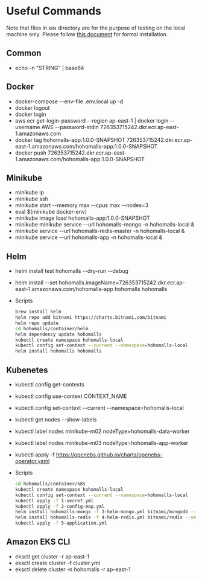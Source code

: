 # Useful Commands

Note that files in `k8s` directory are for the purpose of testing on the local machine only. Please follow [this document](../README.md) for formal installation.

## Common

- echo -n "STRING" | base64

## Docker

- docker-compose --env-file .env.local up -d
- docker logout
- docker login
- aws ecr get-login-password --region ap-east-1 | docker login --username AWS --password-stdin 726353715242.dkr.ecr.ap-east-1.amazonaws.com
- docker tag hohomalls-app:1.0.0-SNAPSHOT 726353715242.dkr.ecr.ap-east-1.amazonaws.com/hohomalls-app:1.0.0-SNAPSHOT
- docker push 726353715242.dkr.ecr.ap-east-1.amazonaws.com/hohomalls-app:1.0.0-SNAPSHOT

## Minikube

- minikube ip
- minikube ssh
- minikube start --memory max --cpus max --nodes=3
- eval $(minikube docker-env)
- minikube image load hohomalls-app:1.0.0-SNAPSHOT
- minikube minikube service --url hohomalls-mongo -n hohomalls-local &
- minikube service --url hohomalls-redis-master -n hohomalls-local &
- minikube service --url hohomalls-app -n hohomalls-local &

## Helm

- helm install test hohomalls --dry-run --debug
- helm install --set hohomalls.imageName=726353715242.dkr.ecr.ap-east-1.amazonaws.com/hohomalls-app hohomalls hohomalls
- Scripts

  ```bash
  brew install helm
  helm repo add bitnami https://charts.bitnami.com/bitnami
  helm repo update
  cd hohomalls/container/helm
  helm dependency update hohomalls
  kubectl create namespace hohomalls-local
  kubectl config set-context --current --namespace=hohomalls-local
  helm install hohomalls hohomalls
  ```

## Kubenetes

- kubectl config get-contexts
- kubectl config use-context CONTEXT_NAME
- kubectl config set-context --current --namespace=hohomalls-local
- kubectl get nodes --show-labels
- kubectl label nodes minikube-m02 nodeType=hohomalls-data-worker
- kubectl label nodes minikube-m03 nodeType=hohomalls-app-worker
- kubectl apply -f https://openebs.github.io/charts/openebs-operator.yaml
- Scripts

  ```bash
  cd hohomalls/container/k8s
  kubectl create namespace hohomalls-local
  kubectl config set-context --current --namespace=hohomalls-local
  kubectl apply -f 1-secret.yml
  kubectl apply -f 2-config-map.yml
  helm install hohomalls-mongo -f 3-helm-mongo.yml bitnami/mongodb --version 10.29.2
  helm install hohomalls-redis -f 4-helm-redis.yml bitnami/redis --version 15.5.5
  kubectl apply -f 5-application.yml
  ```

## Amazon EKS CLI

- eksctl get cluster -r ap-east-1
- eksctl create cluster -f cluster.yml
- eksctl delete cluster -n hohomalls -r ap-east-1
